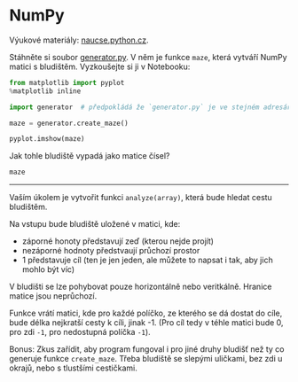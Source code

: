 
NumPy
=====

Výukové materiály:
[naucse.python.cz](http://naucse.python.cz/2018/pyknihovny-jaro/intro/numpy/).

Stáhněte si soubor [generator.py](05-numpy/generator.py).
V něm je funkce `maze`, která vytváří NumPy matici s bludištěm.
Vyzkoušejte si ji v Notebooku:

```python
from matplotlib import pyplot
%matplotlib inline

import generator  # předpokládá že `generator.py` je ve stejném adresáři jako notebook

maze = generator.create_maze()

pyplot.imshow(maze)
```

Jak tohle bludiště vypadá jako matice čísel?

```python
maze
```

---

Vaším úkolem je vytvořit funkci `analyze(array)`, která bude hledat cestu bludištěm.

Na vstupu bude bludiště uložené v matici, kde:

* záporné honoty představují zeď (kterou nejde projít)
* nezáporné hodnoty předstvaují průchozí prostor
* 1 představuje cíl (ten je jen jeden, ale můžete to napsat i tak, aby jich mohlo být víc)

V bludišti se lze pohybovat pouze horizontálně nebo veritkálně. Hranice matice jsou neprůchozí.

Funkce vrátí matici, kde pro každé políčko, ze kterého se dá dostat do cíle, bude délka nejkratší cesty k cíli, jinak -1. (Pro cíl tedy v téhle matici bude 0, pro zdi `-1`, pro nedostupná políčka `-1`).

Bonus: Zkus zařídit, aby program fungoval i pro jiné druhy bludišť než ty co
generuje funkce `create_maze`.
Třeba bludiště se slepými uličkami, bez zdi u okrajů, nebo s tlustšími cestičkami.
